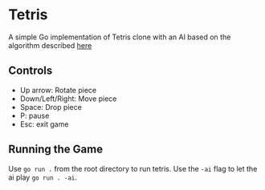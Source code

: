 # Tetris

A simple Go implementation of Tetris clone with an AI based on the algorithm described [here](https://codemyroad.wordpress.com/2013/04/14/tetris-ai-the-near-perfect-player/)

## Controls
- Up arrow: Rotate piece
- Down/Left/Right: Move piece
- Space: Drop piece
- P: pause
- Esc: exit game

## Running the Game
Use `go run .` from the root directory to run tetris. Use the `-ai` flag to let the ai play `go run . -ai`.